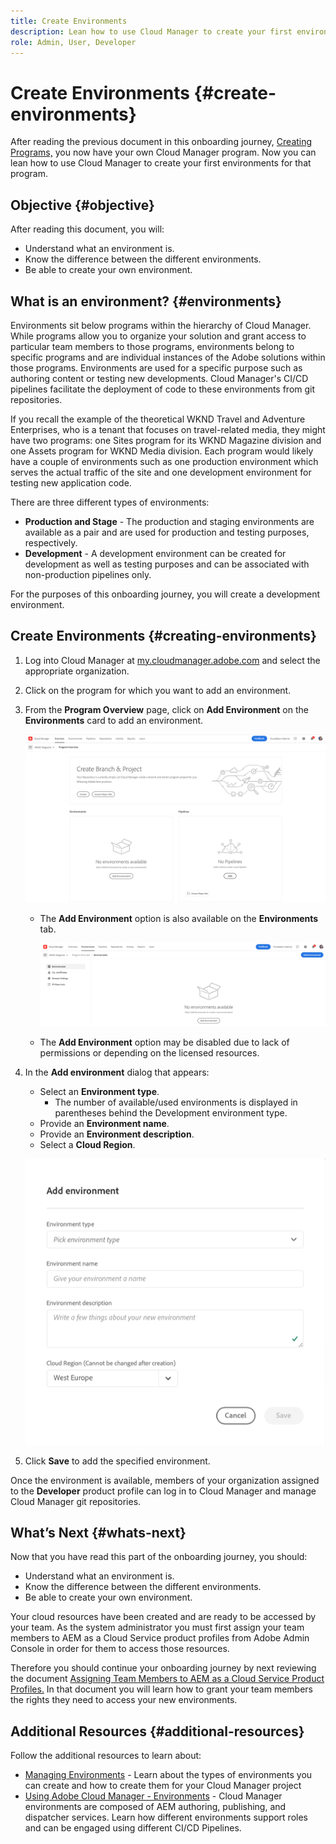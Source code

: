 ```yaml
---
title: Create Environments
description: Lean how to use Cloud Manager to create your first environments.
role: Admin, User, Developer
---
```


# Create Environments {#create-environments}

After reading the previous document in this onboarding journey, [Creating Programs,](create-program.md) you now have your own Cloud Manager program. Now you can lean how to use Cloud Manager to create your first environments for that program.

## Objective {#objective}

After reading this document, you will:

* Understand what an environment is.
* Know the difference between the different environments.
* Be able to create your own environment.

## What is an environment? {#environments}

Environments sit below programs within the hierarchy of Cloud Manager. While programs allow you to organize your solution and grant access to particular team members to those programs, environments belong to specific programs and are individual instances of the Adobe solutions within those programs. Environments are used for a specific purpose such as authoring content or testing new developments. Cloud Manager's CI/CD pipelines facilitate the deployment of code to these environments from git repositories.

If you recall the example of the theoretical WKND Travel and Adventure Enterprises, who is a tenant that focuses on travel-related media, they might have two programs: one Sites program for its WKND Magazine division and one Assets program for WKND Media division. Each program would likely have a couple of environments such as one production environment which serves the actual traffic of the site and one development environment for testing new application code.

There are three different types of environments:

* **Production and Stage** - The production and staging environments are available as a pair and are used for production and testing purposes, respectively.
* **Development** - A development environment can be created for development as well as testing purposes and can be associated with non-production pipelines only.

For the purposes of this onboarding journey, you will create a development environment.

## Create Environments {#creating-environments}

1. Log into Cloud Manager at [my.cloudmanager.adobe.com](https://my.cloudmanager.adobe.com/) and select the appropriate organization.

1. Click on the program for which you want to add an environment.

1. From the **Program Overview** page, click on **Add Environment** on the **Environments** card to add an environment.

   ![Environments card](/help/implementing/cloud-manager/assets/no-environments.png)

   * The **Add Environment** option is also available on the **Environments** tab.

     ![Environments tab](/help/implementing/cloud-manager/assets/environments-tab.png)

   * The **Add Environment** option may be disabled due to lack of permissions or depending on the licensed resources.
   
1. In the **Add environment** dialog that appears:
   
   * Select an **Environment type**.
     * The number of available/used environments is displayed in parentheses behind the Development environment type.
   * Provide an **Environment name**.
   * Provide an **Environment description**.
   * Select a **Cloud Region**.

   ![Add environment dialog](/help/implementing/cloud-manager/assets/add-environment2.png)

1. Click **Save** to add the specified environment.

Once the environment is available, members of your organization assigned to the **Developer** product profile can log in to Cloud Manager and manage Cloud Manager git repositories.

## What’s Next {#whats-next}

Now that you have read this part of the onboarding journey, you should:

* Understand what an environment is.
* Know the difference between the different environments.
* Be able to create your own environment.

Your cloud resources have been created and are ready to be accessed by your team. As the system administrator you must first assign your team members to AEM as a Cloud Service product profiles from Adobe Admin Console in order for them to access those resources.

Therefore you should continue your onboarding journey by next reviewing the document [Assigning Team Members to AEM as a Cloud Service Product Profiles.](assign-profiles-aem.md)  In that document you will learn how to grant your team members the rights they need to access your new environments.

## Additional Resources {#additional-resources}

Follow the additional resources to learn about:

* [Managing Environments](/help/implementing/cloud-manager/manage-environments.md) - Learn about the types of environments you can create and how to create them for your Cloud Manager project
* [Using Adobe Cloud Manager - Environments](https://experienceleague.adobe.com/docs/experience-manager-learn/cloud-service/cloud-manager/environments.html) - Cloud Manager environments are composed of AEM authoring, publishing, and dispatcher services. Learn how different environments support roles and can be engaged using different CI/CD Pipelines.
